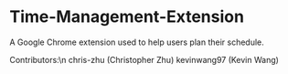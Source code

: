 # Time-Management-Extension

A Google Chrome extension used to help users plan their schedule.

Contributors:\n
chris-zhu (Christopher Zhu)
kevinwang97 (Kevin Wang)
